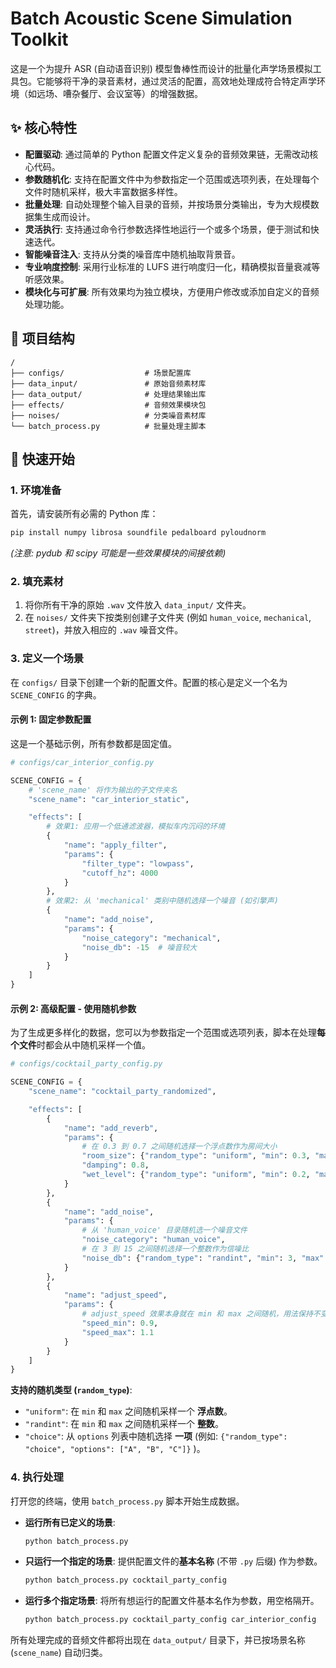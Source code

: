 # Batch Acoustic Scene Simulation Toolkit

这是一个为提升 ASR (自动语音识别) 模型鲁棒性而设计的批量化声学场景模拟工具包。它能够将干净的录音素材，通过灵活的配置，高效地处理成符合特定声学环境（如远场、嘈杂餐厅、会议室等）的增强数据。

## ✨ 核心特性

- **配置驱动**: 通过简单的 Python 配置文件定义复杂的音频效果链，无需改动核心代码。
- **参数随机化**: 支持在配置文件中为参数指定一个范围或选项列表，在处理每个文件时随机采样，极大丰富数据多样性。
- **批量处理**: 自动处理整个输入目录的音频，并按场景分类输出，专为大规模数据集生成而设计。
- **灵活执行**: 支持通过命令行参数选择性地运行一个或多个场景，便于测试和快速迭代。
- **智能噪音注入**: 支持从分类的噪音库中随机抽取背景音。
- **专业响度控制**: 采用行业标准的 LUFS 进行响度归一化，精确模拟音量衰减等听感效果。
- **模块化与可扩展**: 所有效果均为独立模块，方便用户修改或添加自定义的音频处理功能。

## 📂 项目结构

```
/
├── configs/                  # 场景配置库
├── data_input/               # 原始音频素材库
├── data_output/              # 处理结果输出库
├── effects/                  # 音频效果模块包
├── noises/                   # 分类噪音素材库
└── batch_process.py          # 批量处理主脚本
```

## 🚀 快速开始

### 1. 环境准备

首先，请安装所有必需的 Python 库：
```bash
pip install numpy librosa soundfile pedalboard pyloudnorm
```
*(注意: pydub 和 scipy 可能是一些效果模块的间接依赖)*

### 2. 填充素材

1.  将你所有干净的原始 `.wav` 文件放入 `data_input/` 文件夹。
2.  在 `noises/` 文件夹下按类别创建子文件夹 (例如 `human_voice`, `mechanical`, `street`)，并放入相应的 `.wav` 噪音文件。

### 3. 定义一个场景

在 `configs/` 目录下创建一个新的配置文件。配置的核心是定义一个名为 `SCENE_CONFIG` 的字典。

#### 示例 1: 固定参数配置

这是一个基础示例，所有参数都是固定值。

```python
# configs/car_interior_config.py

SCENE_CONFIG = {
    # 'scene_name' 将作为输出的子文件夹名
    "scene_name": "car_interior_static",

    "effects": [
        # 效果1: 应用一个低通滤波器，模拟车内沉闷的环境
        {
            "name": "apply_filter",
            "params": {
                "filter_type": "lowpass",
                "cutoff_hz": 4000
            }
        },
        # 效果2: 从 'mechanical' 类别中随机选择一个噪音 (如引擎声)
        {
            "name": "add_noise",
            "params": {
                "noise_category": "mechanical",
                "noise_db": -15  # 噪音较大
            }
        }
    ]
}
```

#### 示例 2: 高级配置 - 使用随机参数

为了生成更多样化的数据，您可以为参数指定一个范围或选项列表，脚本在处理**每个文件**时都会从中随机采样一个值。

```python
# configs/cocktail_party_config.py

SCENE_CONFIG = {
    "scene_name": "cocktail_party_randomized",

    "effects": [
        {
            "name": "add_reverb",
            "params": {
                # 在 0.3 到 0.7 之间随机选择一个浮点数作为房间大小
                "room_size": {"random_type": "uniform", "min": 0.3, "max": 0.7},
                "damping": 0.8,
                "wet_level": {"random_type": "uniform", "min": 0.2, "max": 0.5},
            }
        },
        {
            "name": "add_noise",
            "params": {
                # 从 'human_voice' 目录随机选一个噪音文件
                "noise_category": "human_voice",
                # 在 3 到 15 之间随机选择一个整数作为信噪比
                "noise_db": {"random_type": "randint", "min": 3, "max": 15}
            }
        },
        {
            "name": "adjust_speed",
            "params": {
                # adjust_speed 效果本身就在 min 和 max 之间随机，用法保持不变
                "speed_min": 0.9,
                "speed_max": 1.1
            }
        }
    ]
}
```
**支持的随机类型 (`random_type`)**:
- `"uniform"`: 在 `min` 和 `max` 之间随机采样一个 **浮点数**。
- `"randint"`: 在 `min` 和 `max` 之间随机采样一个 **整数**。
- `"choice"`: 从 `options` 列表中随机选择 **一项** (例如: `{"random_type": "choice", "options": ["A", "B", "C"]}` )。

### 4. 执行处理

打开您的终端，使用 `batch_process.py` 脚本开始生成数据。

- **运行所有已定义的场景**:
  ```bash
  python batch_process.py
  ```

- **只运行一个指定的场景**:
  提供配置文件的**基本名称** (不带 `.py` 后缀) 作为参数。
  ```bash
  python batch_process.py cocktail_party_config
  ```

- **运行多个指定场景**:
  将所有想运行的配置文件基本名作为参数，用空格隔开。
  ```bash
  python batch_process.py cocktail_party_config car_interior_config
  ```

所有处理完成的音频文件都将出现在 `data_output/` 目录下，并已按场景名称 (`scene_name`) 自动归类。